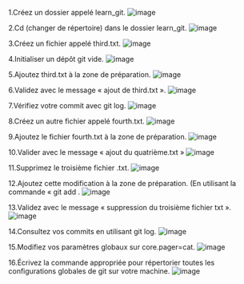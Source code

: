 1.Créez un dossier appelé learn_git.
![image](https://github.com/user-attachments/assets/5c7c62f2-3ac5-4e1b-bd15-46f4c73f5d4a)


2.Cd (changer de répertoire) dans le dossier learn_git.
![image](https://github.com/user-attachments/assets/cec0428b-ca7b-42d2-8d83-09bf06c69734)


3.Créez un fichier appelé third.txt.
![image](https://github.com/user-attachments/assets/9113c6bb-aca5-4b1f-b3f1-2b715438042e)


4.Initialiser un dépôt git vide.
![image](https://github.com/user-attachments/assets/0c60e6e2-c25b-4d83-a4f6-46e362b31a0c)

5.Ajoutez third.txt à la zone de préparation.
![image](https://github.com/user-attachments/assets/057f28ea-6b8d-4807-98bb-49823e9f5d46)


6.Validez avec le message « ajout de third.txt ».
![image](https://github.com/user-attachments/assets/d032dbaa-d9c8-4543-b9b5-0f77c64c5f57)


7.Vérifiez votre commit avec git log.
![image](https://github.com/user-attachments/assets/b5bb4359-9bc0-4d24-a697-1a8d61f9eccd)


8.Créez un autre fichier appelé fourth.txt.
![image](https://github.com/user-attachments/assets/02005157-8883-4156-8ec3-53cfa6ded36c)


9.Ajoutez le fichier fourth.txt à la zone de préparation.
![image](https://github.com/user-attachments/assets/90c59267-2497-447e-ace4-3189171206b3)


10.Valider avec le message « ajout du quatrième.txt »
![image](https://github.com/user-attachments/assets/7724a902-5927-4e23-b5d4-74c490261749)


11.Supprimez le troisième fichier .txt.
![image](https://github.com/user-attachments/assets/7374f45d-9835-43d1-89e4-57d25c24e7e4)


12.Ajoutez cette modification à la zone de préparation. (En utilisant la commande « git add .
![image](https://github.com/user-attachments/assets/bffb2aa8-feb0-42d4-af07-cac519be5f9d)


13.Validez avec le message « suppression du troisième fichier txt ».
![image](https://github.com/user-attachments/assets/c02de545-e88b-42ba-966a-16e9ff32fcf5)


14.Consultez vos commits en utilisant git log.
![image](https://github.com/user-attachments/assets/361e09da-568e-45d9-abd0-3a8ab21246ae)


15.Modifiez vos paramètres globaux sur core.pager=cat.
![image](https://github.com/user-attachments/assets/eb3dd467-016f-4d19-ac26-bc0cb948d8fb)


16.Écrivez la commande appropriée pour répertorier toutes les configurations globales de git sur votre machine.
![image](https://github.com/user-attachments/assets/2c5e4635-cc80-45f3-8774-23505f2d3746)





